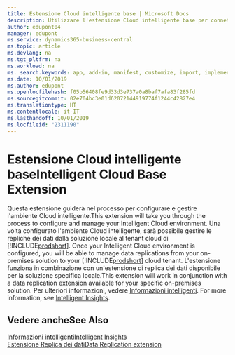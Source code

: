 ```yaml
---
title: Estensione Cloud intelligente base | Microsoft Docs
description: Utilizzare l'estensione Cloud intelligente base per connettere la soluzione locale a Business Central (online).
author: edupont04
manager: edupont
ms.service: dynamics365-business-central
ms.topic: article
ms.devlang: na
ms.tgt_pltfrm: na
ms.workload: na
ms. search.keywords: app, add-in, manifest, customize, import, implement
ms.date: 10/01/2019
ms.author: edupont
ms.openlocfilehash: f05b56408fe9d33d3e737a0a8baf7afa83f285fd
ms.sourcegitcommit: 02e704bc3e01d62072144919774f1244c42827e4
ms.translationtype: HT
ms.contentlocale: it-IT
ms.lasthandoff: 10/01/2019
ms.locfileid: "2311190"
---
```

# <a name="intelligent-cloud-base-extension"></a><span data-ttu-id="519b8-103">Estensione Cloud intelligente base</span><span class="sxs-lookup"><span data-stu-id="519b8-103">Intelligent Cloud Base Extension</span></span>

<span data-ttu-id="519b8-104">Questa estensione guiderà nel processo per configurare e gestire l'ambiente Cloud intelligente.</span><span class="sxs-lookup"><span data-stu-id="519b8-104">This extension will take you through the process to configure and manage your Intelligent Cloud environment.</span></span><span data-ttu-id="519b8-105"> Una volta configurato l'ambiente Cloud intelligente, sarà possibile gestire le repliche dei dati dalla soluzione locale al tenant cloud di [!INCLUDE[prodshort](includes/prodshort.md)].</span><span class="sxs-lookup"><span data-stu-id="519b8-105"> Once your Intelligent Cloud environment is configured, you will be able to manage data replications from your on-premises solution to your [!INCLUDE[prodshort](includes/prodshort.md)] cloud tenant.</span></span> <span data-ttu-id="519b8-106">L'estensione funziona in combinazione con un'estensione di replica dei dati disponibile per la soluzione specifica locale.</span><span class="sxs-lookup"><span data-stu-id="519b8-106">This extension will work in conjunction with a data replication extension available for your specific on-premises solution.</span></span><span data-ttu-id="519b8-107"> Per ulteriori informazioni, vedere [Informazioni intelligenti](about-intelligent-cloud.md).</span><span class="sxs-lookup"><span data-stu-id="519b8-107"> For more information, see [Intelligent Insights](about-intelligent-cloud.md).</span></span>  

## <a name="see-also"></a><span data-ttu-id="519b8-108">Vedere anche</span><span class="sxs-lookup"><span data-stu-id="519b8-108">See Also</span></span>

[<span data-ttu-id="519b8-109">Informazioni intelligenti</span><span class="sxs-lookup"><span data-stu-id="519b8-109">Intelligent Insights</span></span>](about-intelligent-cloud.md)  
[<span data-ttu-id="519b8-110">Estensione Replica dei dati</span><span class="sxs-lookup"><span data-stu-id="519b8-110">Data Replication extension</span></span>](ui-extensions-data-replication.md)  
